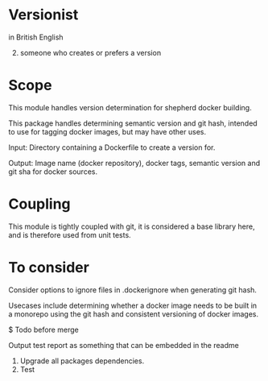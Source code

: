 # Versionist
in British English

2. someone who creates or prefers a version

# Scope
This module handles version determination for shepherd docker building.

This package handles determining semantic version and git hash, intended to use for tagging docker images, but
may have other uses.

Input: Directory containing a Dockerfile to create a version for.

Output: Image name (docker repository), docker tags, semantic version and git sha for docker sources.

# Coupling

This module is tightly coupled with git, it is considered a base library here, and is therefore used from unit tests.

# To consider

Consider options to ignore files in .dockerignore when generating git hash.

Usecases include determining whether a docker image needs to be built in a monorepo using the git hash and
consistent versioning of docker images.


$ Todo before merge

Output test report as something that can be embedded in the readme

1. Upgrade all packages dependencies.
1. Test
